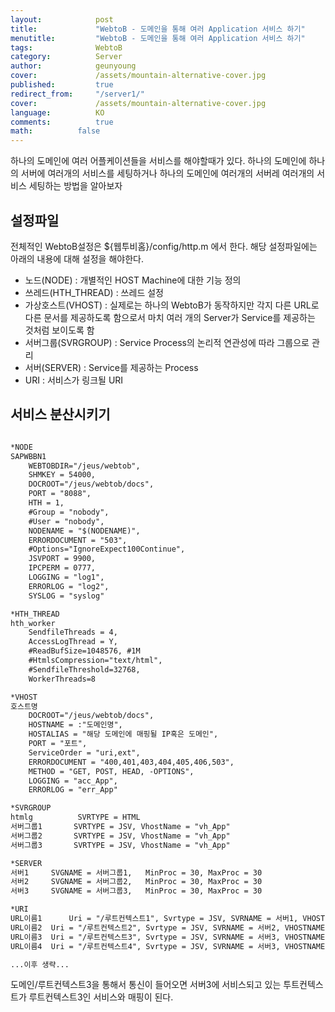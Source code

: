 ```yaml
---
layout:            post
title:             "WebtoB - 도메인을 통해 여러 Application 서비스 하기"
menutitle:         "WebtoB - 도메인을 통해 여러 Application 서비스 하기"
tags:              WebtoB
category:          Server
author:            geunyoung
cover:             /assets/mountain-alternative-cover.jpg
published:         true
redirect_from:     "/server1/"
cover:             /assets/mountain-alternative-cover.jpg
language:          KO
comments:          true
math:		   false
---
```


하나의 도메인에 여러 어플케이션들을 서비스를 해야할때가 있다.
하나의 도메인에 하나의 서버에 여러개의 서비스를 세팅하거나
하나의 도메인에 여러개의 서버레 여러개의 서비스 세팅하는 방법을 알아보자

## 설정파일

전체적인 WebtoB설정은 ${웹투비홈}/config/http.m 에서 한다.
해당 설정파일에는 아래의 내용에 대해 설정을 해야한다.
 - 노드(NODE) : 개별적인 HOST Machine에 대한 기능 정의
 - 쓰레드(HTH_THREAD) : 쓰레드 설정
 - 가상호스트(VHOST) : 실제로는 하나의 WebtoB가 동작하지만 각지 다른 URL로 다른 문서를 제공하도록 함으로서 마치 여러 개의 Server가 Service를 제공하는 것처럼 보이도록 함
 - 서버그룹(SVRGROUP) : Service Process의 논리적 연관성에 따라 그룹으로 관리
 - 서버(SERVER) : Service를 제공하는 Process
 - URI : 서비스가 링크될 URI
 
## 서비스 분산시키기

```xml

*NODE
SAPWBBN1	
	WEBTOBDIR="/jeus/webtob", 
	SHMKEY = 54000,
	DOCROOT="/jeus/webtob/docs",
	PORT = "8088", 
	HTH = 1,
	#Group = "nobody",
	#User = "nobody",
	NODENAME = "$(NODENAME)",
	ERRORDOCUMENT = "503",
	#Options="IgnoreExpect100Continue",
	JSVPORT = 9900,
	IPCPERM = 0777,
	LOGGING = "log1",
	ERRORLOG = "log2",
	SYSLOG = "syslog"

*HTH_THREAD
hth_worker
	SendfileThreads = 4,
	AccessLogThread = Y,
	#ReadBufSize=1048576, #1M
	#HtmlsCompression="text/html",
	#SendfileThreshold=32768,
	WorkerThreads=8

*VHOST
호스트명
	DOCROOT="/jeus/webtob/docs",
	HOSTNAME = :"도메인명",
	HOSTALIAS = "해당 도메인에 매핑될 IP혹은 도메인",
	PORT = "포트",
	ServiceOrder = "uri,ext",
	ERRORDOCUMENT = "400,401,403,404,405,406,503",
	METHOD = "GET, POST, HEAD, -OPTIONS",
	LOGGING = "acc_App",
	ERRORLOG = "err_App"

*SVRGROUP
htmlg		   SVRTYPE = HTML
서버그룹1		SVRTYPE = JSV, VhostName = "vh_App"
서버그룹2		SVRTYPE = JSV, VhostName = "vh_App"
서버그룹3		SVRTYPE = JSV, VhostName = "vh_App"

*SERVER
서버1 	SVGNAME = 서버그룹1,   MinProc = 30, MaxProc = 30
서버2 	SVGNAME = 서버그룹2,   MinProc = 30, MaxProc = 30
서버3 	SVGNAME = 서버그룹3,   MinProc = 30, MaxProc = 30

*URI
URL이름1  	Uri = "/루트컨텍스트1", Svrtype = JSV, SVRNAME = 서버1, VHOSTNAME ="호스트명"
URL이름2	Uri = "/루트컨텍스트2", Svrtype = JSV, SVRNAME = 서버2, VHOSTNAME ="호스트명"
URL이름3	Uri = "/루트컨텍스트3", Svrtype = JSV, SVRNAME = 서버3, VHOSTNAME ="호스트명"
URL이름4	Uri = "/루트컨텍스트4", Svrtype = JSV, SVRNAME = 서버3, VHOSTNAME ="호스트명"

...이후 생략...

```

도메인/루트컨텍스트3을 통해서 통신이 들어오면 서버3에 서비스되고 있는 투트컨텍스트가 루트컨텍스트3인 서비스와 매핑이 된다.



